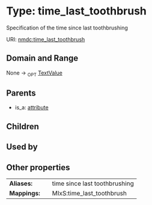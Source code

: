 
# Type: time_last_toothbrush


Specification of the time since last toothbrushing

URI: [nmdc:time_last_toothbrush](https://microbiomedata/meta/time_last_toothbrush)


## Domain and Range

None ->  <sub>OPT</sub> [TextValue](TextValue.md)

## Parents

 *  is_a: [attribute](attribute.md)

## Children


## Used by


## Other properties

|  |  |  |
| --- | --- | --- |
| **Aliases:** | | time since last toothbrushing |
| **Mappings:** | | MIxS:time_last_toothbrush |

